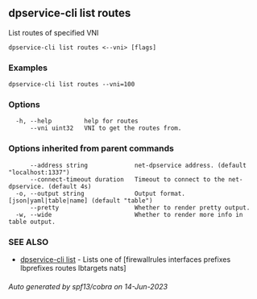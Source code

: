 ## dpservice-cli list routes

List routes of specified VNI

```
dpservice-cli list routes <--vni> [flags]
```

### Examples

```
dpservice-cli list routes --vni=100
```

### Options

```
  -h, --help         help for routes
      --vni uint32   VNI to get the routes from.
```

### Options inherited from parent commands

```
      --address string             net-dpservice address. (default "localhost:1337")
      --connect-timeout duration   Timeout to connect to the net-dpservice. (default 4s)
  -o, --output string              Output format. [json|yaml|table|name] (default "table")
      --pretty                     Whether to render pretty output.
  -w, --wide                       Whether to render more info in table output.
```

### SEE ALSO

* [dpservice-cli list](dpservice-cli_list.md)	 - Lists one of [firewallrules interfaces prefixes lbprefixes routes lbtargets nats]

###### Auto generated by spf13/cobra on 14-Jun-2023
